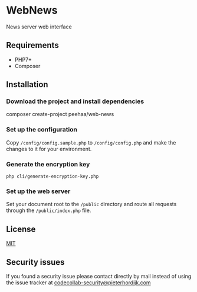 # WebNews

News server web interface

## Requirements

- PHP7+
- Composer

## Installation

### Download the project and install dependencies

composer create-project peehaa/web-news

### Set up the configuration

Copy `/config/config.sample.php` to `/config/config.php` and make the changes to it for your environment.

### Generate the encryption key

    php cli/generate-encryption-key.php

### Set up the web server

Set your document root to the `/public` directory and route all requests through the `/public/index.php` file.

## License

[MIT][mit]

## Security issues

If you found a security issue please contact directly by mail instead of using the issue tracker at codecollab-security@pieterhordijk.com

[mit]: http://spdx.org/licenses/MIT
